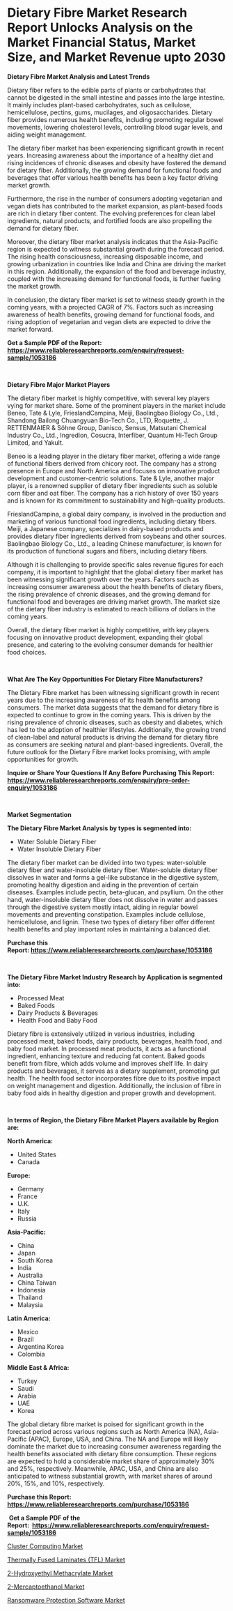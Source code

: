 <p><h1>Dietary Fibre Market Research Report Unlocks Analysis on the Market Financial Status, Market Size, and Market Revenue upto 2030</h1></p><p><strong>Dietary Fibre Market Analysis and Latest Trends</strong></p>
<p><p>Dietary fiber refers to the edible parts of plants or carbohydrates that cannot be digested in the small intestine and passes into the large intestine. It mainly includes plant-based carbohydrates, such as cellulose, hemicellulose, pectins, gums, mucilages, and oligosaccharides. Dietary fiber provides numerous health benefits, including promoting regular bowel movements, lowering cholesterol levels, controlling blood sugar levels, and aiding weight management.</p><p>The dietary fiber market has been experiencing significant growth in recent years. Increasing awareness about the importance of a healthy diet and rising incidences of chronic diseases and obesity have fostered the demand for dietary fiber. Additionally, the growing demand for functional foods and beverages that offer various health benefits has been a key factor driving market growth.</p><p>Furthermore, the rise in the number of consumers adopting vegetarian and vegan diets has contributed to the market expansion, as plant-based foods are rich in dietary fiber content. The evolving preferences for clean label ingredients, natural products, and fortified foods are also propelling the demand for dietary fiber.</p><p>Moreover, the dietary fiber market analysis indicates that the Asia-Pacific region is expected to witness substantial growth during the forecast period. The rising health consciousness, increasing disposable income, and growing urbanization in countries like India and China are driving the market in this region. Additionally, the expansion of the food and beverage industry, coupled with the increasing demand for functional foods, is further fueling the market growth.</p><p>In conclusion, the dietary fiber market is set to witness steady growth in the coming years, with a projected CAGR of 7%. Factors such as increasing awareness of health benefits, growing demand for functional foods, and rising adoption of vegetarian and vegan diets are expected to drive the market forward.</p></p>
<p><strong>Get a Sample PDF of the Report:&nbsp; <a href="https://www.reliableresearchreports.com/enquiry/request-sample/1053186">https://www.reliableresearchreports.com/enquiry/request-sample/1053186</a></strong></p>
<p>&nbsp;</p>
<p><strong>Dietary Fibre Major Market Players</strong></p>
<p><p>The dietary fiber market is highly competitive, with several key players vying for market share. Some of the prominent players in the market include Beneo, Tate & Lyle, FrieslandCampina, Meiji, Baolingbao Biology Co., Ltd., Shandong Bailong Chuangyuan Bio-Tech Co., LTD, Roquette, J. RETTENMAIER & Söhne Group, Danisco, Sensus, Matsutani Chemical Industry Co., Ltd., Ingredion, Cosucra, Interfiber, Quantum Hi-Tech Group Limited, and Yakult.</p><p>Beneo is a leading player in the dietary fiber market, offering a wide range of functional fibers derived from chicory root. The company has a strong presence in Europe and North America and focuses on innovative product development and customer-centric solutions. Tate & Lyle, another major player, is a renowned supplier of dietary fiber ingredients such as soluble corn fiber and oat fiber. The company has a rich history of over 150 years and is known for its commitment to sustainability and high-quality products.</p><p>FrieslandCampina, a global dairy company, is involved in the production and marketing of various functional food ingredients, including dietary fibers. Meiji, a Japanese company, specializes in dairy-based products and provides dietary fiber ingredients derived from soybeans and other sources. Baolingbao Biology Co., Ltd., a leading Chinese manufacturer, is known for its production of functional sugars and fibers, including dietary fibers.</p><p>Although it is challenging to provide specific sales revenue figures for each company, it is important to highlight that the global dietary fiber market has been witnessing significant growth over the years. Factors such as increasing consumer awareness about the health benefits of dietary fibers, the rising prevalence of chronic diseases, and the growing demand for functional food and beverages are driving market growth. The market size of the dietary fiber industry is estimated to reach billions of dollars in the coming years.</p><p>Overall, the dietary fiber market is highly competitive, with key players focusing on innovative product development, expanding their global presence, and catering to the evolving consumer demands for healthier food choices.</p></p>
<p>&nbsp;</p>
<p><strong>What Are The Key Opportunities For Dietary Fibre Manufacturers?</strong></p>
<p><p>The Dietary Fibre market has been witnessing significant growth in recent years due to the increasing awareness of its health benefits among consumers. The market data suggests that the demand for dietary fibre is expected to continue to grow in the coming years. This is driven by the rising prevalence of chronic diseases, such as obesity and diabetes, which has led to the adoption of healthier lifestyles. Additionally, the growing trend of clean-label and natural products is driving the demand for dietary fibre as consumers are seeking natural and plant-based ingredients. Overall, the future outlook for the Dietary Fibre market looks promising, with ample opportunities for growth.</p></p>
<p><strong>Inquire or Share Your Questions If Any Before Purchasing This Report: <a href="https://www.reliableresearchreports.com/enquiry/pre-order-enquiry/1053186">https://www.reliableresearchreports.com/enquiry/pre-order-enquiry/1053186</a></strong></p>
<p>&nbsp;</p>
<p><strong>Market Segmentation</strong></p>
<p><strong>The Dietary Fibre Market Analysis by types is segmented into:</strong></p>
<p><ul><li>Water Soluble Dietary Fiber</li><li>Water Insoluble Dietary Fiber</li></ul></p>
<p><p>The dietary fiber market can be divided into two types: water-soluble dietary fiber and water-insoluble dietary fiber. Water-soluble dietary fiber dissolves in water and forms a gel-like substance in the digestive system, promoting healthy digestion and aiding in the prevention of certain diseases. Examples include pectin, beta-glucan, and psyllium. On the other hand, water-insoluble dietary fiber does not dissolve in water and passes through the digestive system mostly intact, aiding in regular bowel movements and preventing constipation. Examples include cellulose, hemicellulose, and lignin. These two types of dietary fiber offer different health benefits and play important roles in maintaining a balanced diet.</p></p>
<p><strong>Purchase this Report:&nbsp;<a href="https://www.reliableresearchreports.com/purchase/1053186">https://www.reliableresearchreports.com/purchase/1053186</a></strong></p>
<p>&nbsp;</p>
<p><strong>The Dietary Fibre Market Industry Research by Application is segmented into:</strong></p>
<p><ul><li>Processed Meat</li><li>Baked Foods</li><li>Dairy Products & Beverages</li><li>Health Food and Baby Food</li></ul></p>
<p><p>Dietary fibre is extensively utilized in various industries, including processed meat, baked foods, dairy products, beverages, health food, and baby food market. In processed meat products, it acts as a functional ingredient, enhancing texture and reducing fat content. Baked goods benefit from fibre, which adds volume and improves shelf life. In dairy products and beverages, it serves as a dietary supplement, promoting gut health. The health food sector incorporates fibre due to its positive impact on weight management and digestion. Additionally, the inclusion of fibre in baby food aids in healthy digestion and proper growth and development.</p></p>
<p>&nbsp;</p>
<p><strong>In terms of Region, the Dietary Fibre Market Players available by Region are:</strong></p>
<p>
    <p> <strong> North America: </strong>
        <ul>
            <li>United States</li>
            <li>Canada</li>
        </ul>
        </p> 
    <p> <strong> Europe: </strong>
        <ul>
            <li>Germany</li>
            <li>France</li>
            <li>U.K.</li>
            <li>Italy</li>
            <li>Russia</li>
        </ul>
        </p> 
    <p> <strong> Asia-Pacific: </strong>
        <ul>
            <li>China</li>
            <li>Japan</li>
            <li>South Korea</li>
            <li>India</li>
            <li>Australia</li>
            <li>China Taiwan</li>
            <li>Indonesia</li>
            <li>Thailand</li>
            <li>Malaysia</li>
        </ul>
        </p> 
    <p> <strong> Latin America: </strong>
        <ul>
            <li>Mexico</li>
            <li>Brazil</li>
            <li>Argentina Korea</li>
            <li>Colombia</li>
        </ul>
        </p> 
    <p> <strong> Middle East & Africa: </strong>
        <ul>
            <li>Turkey</li>
            <li>Saudi</li>
            <li>Arabia</li>
            <li>UAE</li>
            <li>Korea</li>
        </ul>
    </p>
    </p>
<p><p>The global dietary fibre market is poised for significant growth in the forecast period across various regions such as North America (NA), Asia-Pacific (APAC), Europe, USA, and China. The NA and Europe will likely dominate the market due to increasing consumer awareness regarding the health benefits associated with dietary fibre consumption. These regions are expected to hold a considerable market share of approximately 30% and 25%, respectively. Meanwhile, APAC, USA, and China are also anticipated to witness substantial growth, with market shares of around 20%, 15%, and 10%, respectively.</p></p>
<p><strong>Purchase this Report: <a href="https://www.reliableresearchreports.com/purchase/1053186">https://www.reliableresearchreports.com/purchase/1053186</a></strong></p>
<p>&nbsp;<strong>Get a Sample PDF of the Report:&nbsp;&nbsp;<a href="https://www.reliableresearchreports.com/enquiry/request-sample/1053186">https://www.reliableresearchreports.com/enquiry/request-sample/1053186</a></strong></p>
<p><strong></strong></p>
<p><p><a href="https://medium.com/@marlonblick/cluster-computing-market-the-key-to-successful-business-strategy-forecast-till-2030-723ecc89d1a9">Cluster Computing Market</a></p><p><a href="https://www.linkedin.com/pulse/decoding-thermally-fused-laminates-tfl-market-deep-dive-apbce/">Thermally Fused Laminates (TFL) Market</a></p><p><a href="https://www.linkedin.com/pulse/2-hydroxyethyl-methacrylate-market-research-report-unlocks-sxlre/">2-Hydroxyethyl Methacrylate Market</a></p><p><a href="https://www.linkedin.com/pulse/2-mercaptoethanol-market-share-amp-new-trends-analysis-wr1je/">2-Mercaptoethanol Market</a></p><p><a href="https://medium.com/@yvettelesch/ransomware-protection-software-market-opportunities-and-strategies-forecast-for-period-from-f4ed60433a77">Ransomware Protection Software Market</a></p></p>